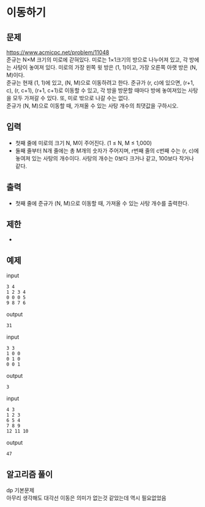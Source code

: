 # 이동하기

## 문제

https://www.acmicpc.net/problem/11048  
준규는 N×M 크기의 미로에 갇혀있다. 미로는 1×1크기의 방으로 나누어져 있고, 각 방에는 사탕이 놓여져 있다. 미로의 가장 왼쪽 윗 방은 (1, 1)이고, 가장 오른쪽 아랫 방은 (N, M)이다.  
준규는 현재 (1, 1)에 있고, (N, M)으로 이동하려고 한다. 준규가 (r, c)에 있으면, (r+1, c), (r, c+1), (r+1, c+1)로 이동할 수 있고, 각 방을 방문할 때마다 방에 놓여져있는 사탕을 모두 가져갈 수 있다. 또, 미로 밖으로 나갈 수는 없다.  
준규가 (N, M)으로 이동할 때, 가져올 수 있는 사탕 개수의 최댓값을 구하시오.  

## 입력

- 첫째 줄에 미로의 크기 N, M이 주어진다. (1 ≤ N, M ≤ 1,000)
- 둘째 줄부터 N개 줄에는 총 M개의 숫자가 주어지며, r번째 줄의 c번째 수는 (r, c)에 놓여져 있는 사탕의 개수이다. 사탕의 개수는 0보다 크거나 같고, 100보다 작거나 같다.


## 출력

- 첫째 줄에 준규가 (N, M)으로 이동할 때, 가져올 수 있는 사탕 개수를 출력한다.

## 제한 

- 

## 예제

input
``` 
3 4
1 2 3 4
0 0 0 5
9 8 7 6
```
output
``` 
31
```

input
``` 
3 3
1 0 0
0 1 0
0 0 1
```
output
``` 
3
```

input
``` 
4 3
1 2 3
6 5 4
7 8 9
12 11 10
```
output
``` 
47
```

## 알고리즘 풀이

dp 기본문제  
아무리 생각해도 대각선 이동은 의미가 없는것 같았는데 역시 필요없었음  
